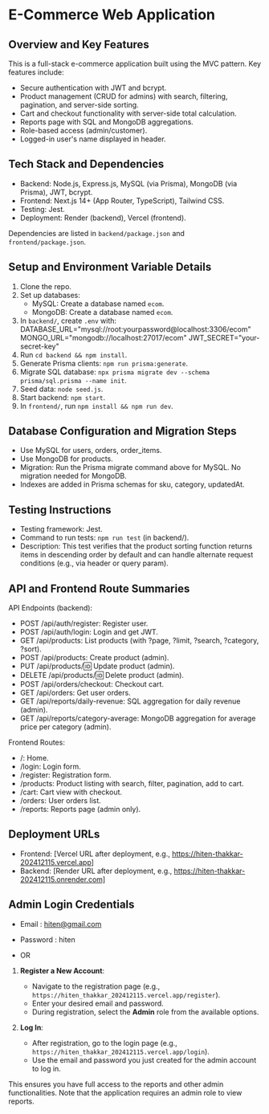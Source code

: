 # E-Commerce Web Application

## Overview and Key Features
This is a full-stack e-commerce application built using the MVC pattern. Key features include:
- Secure authentication with JWT and bcrypt.
- Product management (CRUD for admins) with search, filtering, pagination, and server-side sorting.
- Cart and checkout functionality with server-side total calculation.
- Reports page with SQL and MongoDB aggregations.
- Role-based access (admin/customer).
- Logged-in user's name displayed in header.

## Tech Stack and Dependencies
- Backend: Node.js, Express.js, MySQL (via Prisma), MongoDB (via Prisma), JWT, bcrypt.
- Frontend: Next.js 14+ (App Router, TypeScript), Tailwind CSS.
- Testing: Jest.
- Deployment: Render (backend), Vercel (frontend).

Dependencies are listed in `backend/package.json` and `frontend/package.json`.

## Setup and Environment Variable Details
1. Clone the repo.
2. Set up databases:
   - MySQL: Create a database named `ecom`.
   - MongoDB: Create a database named `ecom`.
3. In `backend/`, create `.env` with:
    DATABASE_URL="mysql://root:yourpassword@localhost:3306/ecom"
    MONGO_URL="mongodb://localhost:27017/ecom"
    JWT_SECRET="your-secret-key"
4. Run `cd backend && npm install`.
5. Generate Prisma clients: `npm run prisma:generate`.
6. Migrate SQL database: `npx prisma migrate dev --schema prisma/sql.prisma --name init`.
7. Seed data: `node seed.js`.
8. Start backend: `npm start`.
9. In `frontend/`, run `npm install && npm run dev`.

## Database Configuration and Migration Steps
- Use MySQL for users, orders, order_items.
- Use MongoDB for products.
- Migration: Run the Prisma migrate command above for MySQL. No migration needed for MongoDB.
- Indexes are added in Prisma schemas for sku, category, updatedAt.

## Testing Instructions
- Testing framework: Jest.
- Command to run tests: `npm run test` (in backend/).
- Description: This test verifies that the product sorting function returns items in descending order by default and can handle alternate request conditions (e.g., via header or query param).

## API and Frontend Route Summaries
API Endpoints (backend):
- POST /api/auth/register: Register user.
- POST /api/auth/login: Login and get JWT.
- GET /api/products: List products (with ?page, ?limit, ?search, ?category, ?sort).
- POST /api/products: Create product (admin).
- PUT /api/products/:id: Update product (admin).
- DELETE /api/products/:id: Delete product (admin).
- POST /api/orders/checkout: Checkout cart.
- GET /api/orders: Get user orders.
- GET /api/reports/daily-revenue: SQL aggregation for daily revenue (admin).
- GET /api/reports/category-average: MongoDB aggregation for average price per category (admin).

Frontend Routes:
- /: Home.
- /login: Login form.
- /register: Registration form.
- /products: Product listing with search, filter, pagination, add to cart.
- /cart: Cart view with checkout.
- /orders: User orders list.
- /reports: Reports page (admin only).

## Deployment URLs
- Frontend: [Vercel URL after deployment, e.g., https://hiten-thakkar-202412115.vercel.app]
- Backend: [Render URL after deployment, e.g., https://hiten-thakkar-202412115.onrender.com]

## Admin Login Credentials
- Email : hiten@gmail.com
- Password : hiten

- OR

1. **Register a New Account**:
   - Navigate to the registration page (e.g., `https://hiten_thakkar_202412115.vercel.app/register`).
   - Enter your desired email and password.
   - During registration, select the **Admin** role from the available options.

2. **Log In**:
   - After registration, go to the login page (e.g., `https://hiten_thakkar_202412115.vercel.app/login`).
   - Use the email and password you just created for the admin account to log in.

This ensures you have full access to the reports and other admin functionalities. Note that the application requires an admin role to view reports.
